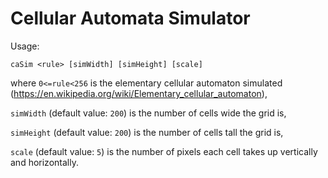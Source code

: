 # Cellular Automata Simulator

Usage: 
	
	caSim <rule> [simWidth] [simHeight] [scale]

where `0<=rule<256` is the elementary cellular automaton simulated (https://en.wikipedia.org/wiki/Elementary_cellular_automaton), 

`simWidth` (default value: `200`) is the number of cells wide the grid is, 

`simHeight` (default value: `200`) is the number of cells tall the grid is, 

`scale` (default value: `5`) is the number of pixels each cell takes up vertically and horizontally.

